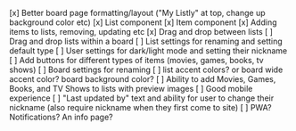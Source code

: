 [x] Better board page formatting/layout ("My Listly" at top, change up background color etc)
[x] List component
[x] Item component
[x] Adding items to lists, removing, updating etc
[x] Drag and drop between lists
[ ] Drag and drop lists within a board
[ ] List settings for renaming and setting default type
[ ] User settings for dark/light mode and setting their nickname
[ ] Add buttons for different types of items (movies, games, books, tv shows)
[ ] Board settings for renaming
[ ] list accent colors? or board wide accent color? board background color?
[ ] Ability to add Movies, Games, Books, and TV Shows to lists with preview images
[ ] Good mobile experience
[ ] "Last updated by" text and ability for user to change their nickname (also require nickname when they first come to site)
[ ] PWA? Notifications? An info page?